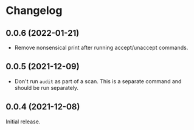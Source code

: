 # Changelog

## 0.0.6 (2022-01-21)

-  Remove nonsensical print after running accept/unaccept commands.

## 0.0.5 (2021-12-09)

-  Don't run `audit` as part of a scan. This is a separate command and should
   be run separately.

## 0.0.4 (2021-12-08)

Initial release.
